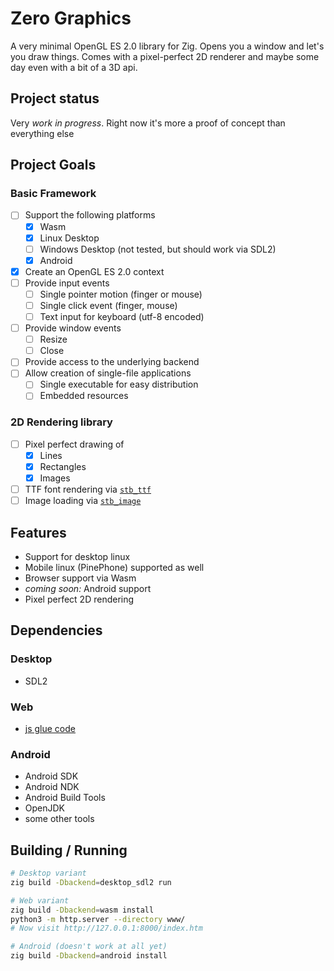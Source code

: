 # Zero Graphics

A very minimal OpenGL ES 2.0 library for Zig. Opens you a window and let's you draw things.
Comes with a pixel-perfect 2D renderer and maybe some day even with a bit of a 3D api.

## Project status
Very *work in progress*. Right now it's more a proof of concept than everything else

## Project Goals

### Basic Framework
- [ ] Support the following platforms
  - [x] Wasm
  - [x] Linux Desktop
  - [ ] Windows Desktop (not tested, but should work via SDL2)
  - [x] Android
- [x] Create an OpenGL ES 2.0 context
- [ ] Provide input events
  - [ ] Single pointer motion (finger or mouse)
  - [ ] Single click event (finger, mouse)
  - [ ] Text input for keyboard (utf-8 encoded)
- [ ] Provide window events
  - [ ] Resize
  - [ ] Close
- [ ] Provide access to the underlying backend
- [ ] Allow creation of single-file applications
  - [ ] Single executable for easy distribution
  - [ ] Embedded resources

### 2D Rendering library
- [ ] Pixel perfect drawing of
  - [x] Lines
  - [x] Rectangles
  - [x] Images
- [ ] TTF font rendering via [`stb_ttf`](https://github.com/nothings/stb)
- [ ] Image loading via [`stb_image`](https://github.com/nothings/stb)

## Features

- Support for desktop linux
- Mobile linux (PinePhone) supported as well
- Browser support via Wasm
- *coming soon:* Android support
- Pixel perfect 2D rendering


## Dependencies

### Desktop
- SDL2

### Web
- [js glue code](www/binding.js)

### Android
- Android SDK
- Android NDK
- Android Build Tools
- OpenJDK
- some other tools

## Building / Running

```sh
# Desktop variant
zig build -Dbackend=desktop_sdl2 run
```

```sh
# Web variant
zig build -Dbackend=wasm install
python3 -m http.server --directory www/
# Now visit http://127.0.0.1:8000/index.htm
```

```sh
# Android (doesn't work at all yet)
zig build -Dbackend=android install
```
